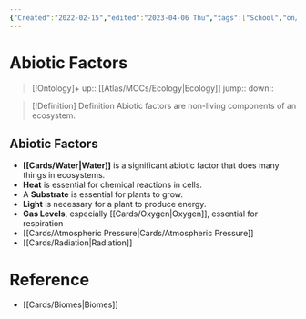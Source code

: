 ```yaml
---
{"Created":"2022-02-15","edited":"2023-04-06 Thu","tags":["School","on/Science/EarthScience/Ecology"],"date created":"2022-01-18 Tue","dg-publish":true,"permalink":"/cards/abiotic-factors/","dgPassFrontmatter":true}
---
```


# Abiotic Factors

> [!Ontology]+
> up:: [[Atlas/MOCs/Ecology\|Ecology]]
> jump::
> down:: 

> [!Definition] Definition
> Abiotic factors are non-living components of an ecosystem.

## Abiotic Factors

-   **[[Cards/Water\|Water]]** is a significant abiotic factor that does many things in ecosystems.
-   **Heat** is essential for chemical reactions in cells.
-   A **Substrate** is essential for plants to grow. 
-   **Light** is necessary for a plant to produce energy.
-   **Gas Levels**, especially [[Cards/Oxygen\|Oxygen]], essential for respiration
- [[Cards/Atmospheric Pressure\|Cards/Atmospheric Pressure]]
- [[Cards/Radiation\|Radiation]]

# Reference
- [[Cards/Biomes\|Biomes]]